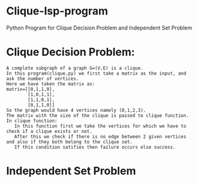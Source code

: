 # Clique-Isp-program
   Python Program for Clique Decision Problem and Independent Set Problem
#  Clique Decision Problem:
    A complete subgraph of a graph G=(V,E) is a clique.
    In this program(clique.py) we first take a matrix as the input, and ask the number of vertices.
    Here we have taken the matrix as:
    matrix=[[0,1,1,0],
            [1,0,1,1],
            [1,1,0,1],
            [0,1,1,0]]
    So the graph would have 4 vertices namely (0,1,2,3).
    The matrix with the size of the clique is passed to clique function.
    In clique function:
       In this function first we take the vertices for which we have to check if a clique exists or not.
       After this we check if there is no edge between 2 given vertices and also if they both belong to the clique set.
       If this condition satifies then failure occurs else success.
# Independent Set Problem
   
    
      
